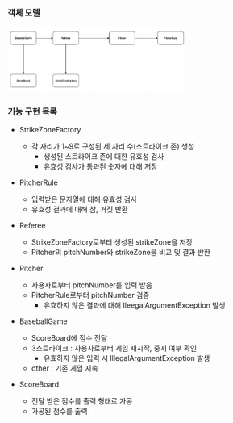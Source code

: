 ### 객체 모델
<img src="/docs/model.png" width="70%" height="auto" >


### 기능 구현 목록

- StrikeZoneFactory
    - 각 자리가 1~9로 구성된 세 자리 수(스트라이크 존) 생성 
        - 생성된 스트라이크 존에 대한 유효성 검사
        - 유효성 검사가 통과된 숫자에 대해 저장
      
- PitcherRule
    - 입력받은 문자열에 대해 유효성 검사
    - 유효성 결과에 대해 참, 거짓 반환
  
- Referee
    - StrikeZoneFactory로부터 생성된 strikeZone을 저장
    - Pitcher의 pitchNumber와 strikeZone을 비교 및 결과 반환

- Pitcher
    - 사용자로부터 pitchNumber를 입력 받음
    - PitcherRule로부터 pitchNumber 검증
      - 유효하지 않은 결과에 대해 IleegalArgumentException 발생
    
- BaseballGame
    - ScoreBoard에 점수 전달
    - 3스트라이크 : 사용자로부터 게임 재시작, 중지 여부 확인
      - 유효하지 않은 입력 시 IllegalArgumentException 발생
    - other : 기존 게임 지속

- ScoreBoard
  - 전달 받은 점수를 출력 형태로 가공
  - 가공된 점수를 출력
